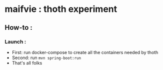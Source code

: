 # maifvie : thoth experiment

## How-to :

### Launch :

* First: run docker-compose to create all the containers needed by thoth
* Second: run ```mvn spring-boot:run```
* That's all folks

